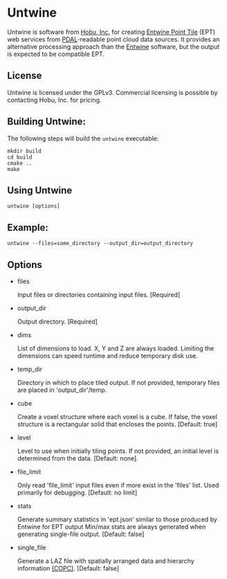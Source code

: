# Untwine

Untwine is software from [Hobu, Inc.](https://hobu.co) for creating [Entwine Point Tile](https://entwine.io/entwine-point-tile.html)  (EPT)
web services from [PDAL](https://pdal.io)-readable point cloud data sources. It
provides an alternative processing approach than the [Entwine](https://entwine.io)
software, but the output is expected to be compatible EPT.


License
-------

Untwine is licensed under the GPLv3. Commercial licensing is possible by contacting
Hobu, Inc. for pricing.

Building Untwine:
--------

The following steps will build the `untwine` executable:
```
mkdir build
cd build
cmake ..
make
```

Using Untwine
-------------

```
untwine [options]
```

Example:
--------

```
untwine --files=some_directory --output_dir=output_directory
```

Options
-------

- files

  Input files or directories containing input files. [Required]

- output_dir

  Output directory. [Required]

- dims

  List of dimensions to load. X, Y and Z are always loaded. Limiting the dimensions can
  speed runtime and reduce temporary disk use.

- temp_dir

  Directory in which to place tiled output. If not provided, temporary files are placed
  in 'output_dir'/temp.

- cube

  Create a voxel structure where each voxel is a cube. If false, the voxel structure is
  a rectangular solid that encloses the points. [Default: true]

- level

  Level to use when initially tiling points.  If not provided, an initial level is
  determined from the data. [Default: none].

- file_limit

  Only read 'file_limit' input files even if more exist in the 'files' list. Used primarily
  for debugging. [Default: no limit]

- stats

  Generate summary statistics in 'ept.json' similar to those produced by Entwine for EPT output
  Min/max stats are always generated when generating single-file output.
  [Default: false]

- single_file

  Generate a LAZ file with spatially arranged data and hierarchy information
  [(COPC)](https://github.com/copcio/copcio.github.io). [Default: false]

